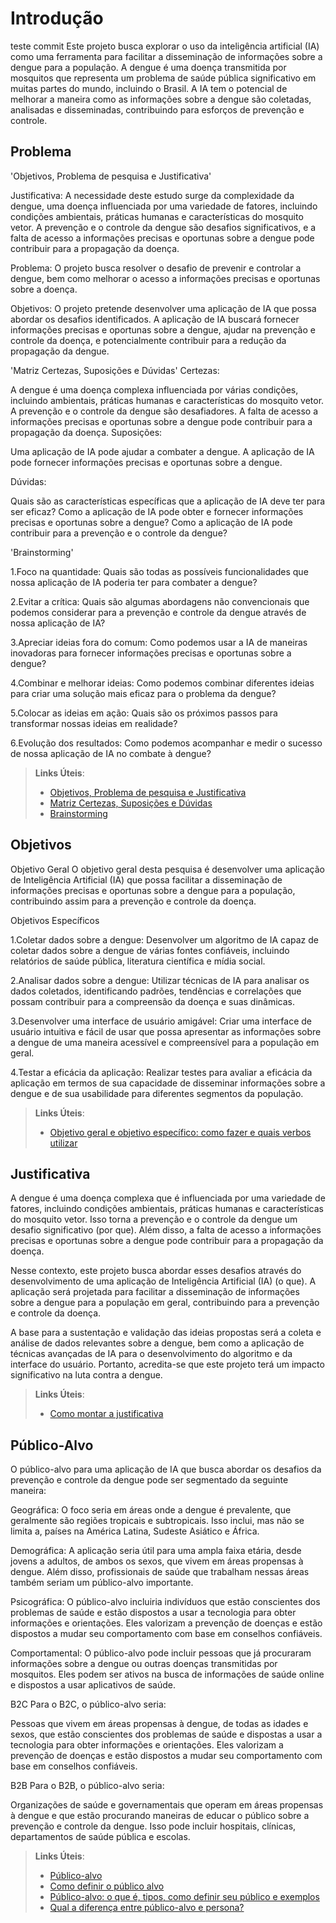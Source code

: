 # Introdução
teste commit
Este projeto busca explorar o uso da inteligência artificial (IA) como uma ferramenta para facilitar a disseminação de informações sobre a dengue para a população. A dengue é uma doença transmitida por mosquitos que representa um problema de saúde pública significativo em muitas partes do mundo, incluindo o Brasil. A IA tem o potencial de melhorar a maneira como as informações sobre a dengue são coletadas, analisadas e disseminadas, contribuindo para esforços de prevenção e controle.

## Problema

'Objetivos, Problema de pesquisa e Justificativa'

Justificativa: A necessidade deste estudo surge da complexidade da dengue, uma doença influenciada por uma variedade de fatores, incluindo condições ambientais, práticas humanas e características do mosquito vetor. A prevenção e o controle da dengue são desafios significativos, e a falta de acesso a informações precisas e oportunas sobre a dengue pode contribuir para a propagação da doença.

Problema: O projeto busca resolver o desafio de prevenir e controlar a dengue, bem como melhorar o acesso a informações precisas e oportunas sobre a doença.

Objetivos: O projeto pretende desenvolver uma aplicação de IA que possa abordar os desafios identificados. A aplicação de IA buscará fornecer informações precisas e oportunas sobre a dengue, ajudar na prevenção e controle da doença, e potencialmente contribuir para a redução da propagação da dengue.

'Matriz Certezas, Suposições e Dúvidas'
Certezas:

A dengue é uma doença complexa influenciada por várias condições, incluindo ambientais, práticas humanas e características do mosquito vetor.
A prevenção e o controle da dengue são desafiadores.
A falta de acesso a informações precisas e oportunas sobre a dengue pode contribuir para a propagação da doença.
Suposições:

Uma aplicação de IA pode ajudar a combater a dengue.
A aplicação de IA pode fornecer informações precisas e oportunas sobre a dengue.

Dúvidas:

Quais são as características específicas que a aplicação de IA deve ter para ser eficaz?
Como a aplicação de IA pode obter e fornecer informações precisas e oportunas sobre a dengue?
Como a aplicação de IA pode contribuir para a prevenção e o controle da dengue?

'Brainstorming'

1.Foco na quantidade: Quais são todas as possíveis funcionalidades que nossa aplicação de IA poderia ter para combater a dengue?

2.Evitar a crítica: Quais são algumas abordagens não convencionais que podemos considerar para a prevenção e controle da dengue através de nossa aplicação de IA?

3.Apreciar ideias fora do comum: Como podemos usar a IA de maneiras inovadoras para fornecer informações precisas e oportunas sobre a dengue?

4.Combinar e melhorar ideias: Como podemos combinar diferentes ideias para criar uma solução mais eficaz para o problema da dengue?

5.Colocar as ideias em ação: Quais são os próximos passos para transformar nossas ideias em realidade?

6.Evolução dos resultados: Como podemos acompanhar e medir o sucesso de nossa aplicação de IA no combate à dengue?

> **Links Úteis**:
> - [Objetivos, Problema de pesquisa e Justificativa](https://medium.com/@versioparole/objetivos-problema-de-pesquisa-e-justificativa-c98c8233b9c3)
> - [Matriz Certezas, Suposições e Dúvidas](https://medium.com/educa%C3%A7%C3%A3o-fora-da-caixa/matriz-certezas-suposi%C3%A7%C3%B5es-e-d%C3%BAvidas-fa2263633655)
> - [Brainstorming](https://www.euax.com.br/2018/09/brainstorming/)

## Objetivos

Objetivo Geral O objetivo geral desta pesquisa é desenvolver uma aplicação de Inteligência Artificial (IA) que possa facilitar a disseminação de informações precisas e oportunas sobre a dengue para a população, contribuindo assim para a prevenção e controle da doença.

Objetivos Específicos

1.Coletar dados sobre a dengue: Desenvolver um algoritmo de IA capaz de coletar dados sobre a dengue de várias fontes confiáveis, incluindo relatórios de saúde pública, literatura científica e mídia social.

2.Analisar dados sobre a dengue: Utilizar técnicas de IA para analisar os dados coletados, identificando padrões, tendências e correlações que possam contribuir para a compreensão da doença e suas dinâmicas.

3.Desenvolver uma interface de usuário amigável: Criar uma interface de usuário intuitiva e fácil de usar que possa apresentar as informações sobre a dengue de uma maneira acessível e compreensível para a população em geral.

4.Testar a eficácia da aplicação: Realizar testes para avaliar a eficácia da aplicação em termos de sua capacidade de disseminar informações sobre a dengue e de sua usabilidade para diferentes segmentos da população.

> **Links Úteis**:
> - [Objetivo geral e objetivo específico: como fazer e quais verbos utilizar](https://blog.mettzer.com/diferenca-entre-objetivo-geral-e-objetivo-especifico/)

## Justificativa

A dengue é uma doença complexa que é influenciada por uma variedade de fatores, incluindo condições ambientais, práticas humanas e características do mosquito vetor. Isso torna a prevenção e o controle da dengue um desafio significativo (por que). Além disso, a falta de acesso a informações precisas e oportunas sobre a dengue pode contribuir para a propagação da doença.

Nesse contexto, este projeto busca abordar esses desafios através do desenvolvimento de uma aplicação de Inteligência Artificial (IA) (o que). A aplicação será projetada para facilitar a disseminação de informações sobre a dengue para a população em geral, contribuindo para a prevenção e controle da doença.

A base para a sustentação e validação das ideias propostas será a coleta e análise de dados relevantes sobre a dengue, bem como a aplicação de técnicas avançadas de IA para o desenvolvimento do algoritmo e da interface do usuário. Portanto, acredita-se que este projeto terá um impacto significativo na luta contra a dengue.

> **Links Úteis**:
> - [Como montar a justificativa](https://guiadamonografia.com.br/como-montar-justificativa-do-tcc/)

## Público-Alvo

O público-alvo para uma aplicação de IA que busca abordar os desafios da prevenção e controle da dengue pode ser segmentado da seguinte maneira:

Geográfica: O foco seria em áreas onde a dengue é prevalente, que geralmente são regiões tropicais e subtropicais. Isso inclui, mas não se limita a, países na América Latina, Sudeste Asiático e África.

Demográfica: A aplicação seria útil para uma ampla faixa etária, desde jovens a adultos, de ambos os sexos, que vivem em áreas propensas à dengue. Além disso, profissionais de saúde que trabalham nessas áreas também seriam um público-alvo importante.

Psicográfica: O público-alvo incluiria indivíduos que estão conscientes dos problemas de saúde e estão dispostos a usar a tecnologia para obter informações e orientações. Eles valorizam a prevenção de doenças e estão dispostos a mudar seu comportamento com base em conselhos confiáveis.

Comportamental: O público-alvo pode incluir pessoas que já procuraram informações sobre a dengue ou outras doenças transmitidas por mosquitos. Eles podem ser ativos na busca de informações de saúde online e dispostos a usar aplicativos de saúde.

B2C Para o B2C, o público-alvo seria:

Pessoas que vivem em áreas propensas à dengue, de todas as idades e sexos, que estão conscientes dos problemas de saúde e dispostas a usar a tecnologia para obter informações e orientações. Eles valorizam a prevenção de doenças e estão dispostos a mudar seu comportamento com base em conselhos confiáveis.

B2B Para o B2B, o público-alvo seria:

Organizações de saúde e governamentais que operam em áreas propensas à dengue e que estão procurando maneiras de educar o público sobre a prevenção e controle da dengue. Isso pode incluir hospitais, clínicas, departamentos de saúde pública e escolas.

> **Links Úteis**:
> - [Público-alvo](https://blog.hotmart.com/pt-br/publico-alvo/)
> - [Como definir o público alvo](https://exame.com/pme/5-dicas-essenciais-para-definir-o-publico-alvo-do-seu-negocio/)
> - [Público-alvo: o que é, tipos, como definir seu público e exemplos](https://klickpages.com.br/blog/publico-alvo-o-que-e/)
> - [Qual a diferença entre público-alvo e persona?](https://rockcontent.com/blog/diferenca-publico-alvo-e-persona/)
